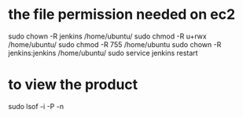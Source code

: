 # the file permission needed on ec2 

sudo chown -R jenkins /home/ubuntu/
sudo chmod -R u+rwx /home/ubuntu/
sudo chmod -R 755 /home/ubuntu
sudo chown -R jenkins:jenkins /home/ubuntu/
sudo service jenkins restart

# to view the product 
sudo lsof -i -P -n


